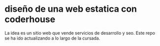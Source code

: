 # diseño de una web estatica con coderhouse

La idea es un sitio web que vende servicios de desarrollo y seo.
Este repo se ha ido actualizando a lo largo de la cursada.
